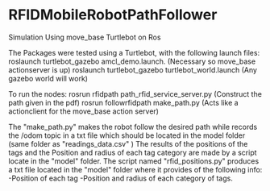 # RFIDMobileRobotPathFollower
Simulation Using move_base Turtlebot on Ros

The Packages were tested using a Turtlebot, with the following launch files:
  roslaunch turtlebot_gazebo amcl_demo.launch. (Necessary so move_base actionserver is up)
  roslaunch turtlebot_gazebo turtlebot_world.launch (Any gazebo world will work)
  
To run the nodes:
  rosrun rfidpath path_rfid_service_server.py (Construct the path given in the pdf)
  rosrun followrfidpath make_path.py (Acts like a actionclient for the move_base action server)
  
The "make_path.py" makes the robot follow the desired path while records the /odom topic in a txt file which should be located in the model folder (same folder as "readings_data.csv" )
The results of the positions of the tags and the Position and radius of each tag category are made by a script locate in the "model" folder.
The script named "rfid_positions.py" produces a txt file located in the "model" folder where it provides of the following info:
  -Position of each tag
  -Position and radius of each category of tags.
